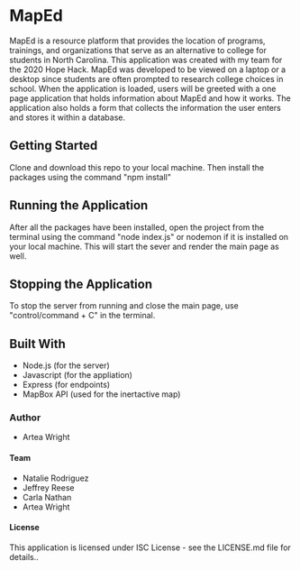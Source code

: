 # MapEd


MapEd is a resource platform that provides the location of programs, trainings, and organizations that serve as an alternative to college for students in North Carolina. This application was created with my team for the 2020 Hope Hack. MapEd was developed to be viewed on a laptop or a desktop since students are often prompted to research college choices in school. When the application is loaded, users will be greeted with a one page application that holds information about MapEd and how it works. The application also holds a form that collects the information the user enters and stores it within a database. 


## Getting Started

Clone and download this repo to your local machine. Then install the packages using the command "npm install" 

## Running the Application 

After all the packages have been installed, open the project from the terminal using the command "node index.js" or nodemon if it is installed on your local machine. This will start the sever and render the main page as well. 

## Stopping the Application 

To stop the server from running and close the main page, use "control/command + C" in the terminal.

## Built With 

* Node.js (for the server) 
* Javascript (for the appliation) 
* Express (for endpoints) 
* MapBox API (used for the inertactive map) 

### Author 

* Artea Wright 

#### Team 

* Natalie Rodriguez
* Jeffrey Reese 
* Carla Nathan 
* Artea Wright

#### License 

This application is licensed under ISC License - see the LICENSE.md file for details..
